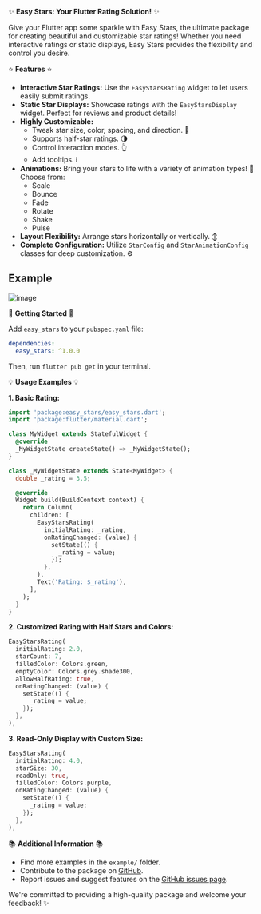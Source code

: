 
✨ **Easy Stars: Your Flutter Rating Solution!** ✨

Give your Flutter app some sparkle with Easy Stars, the ultimate package for creating beautiful and customizable star ratings! Whether you need interactive ratings or static displays, Easy Stars provides the flexibility and control you desire.

⭐ **Features** ⭐

*   **Interactive Star Ratings:** Use the `EasyStarsRating` widget to let users easily submit ratings.
*   **Static Star Displays:** Showcase ratings with the `EasyStarsDisplay` widget. Perfect for reviews and product details!
*   **Highly Customizable:**
    *   Tweak star size, color, spacing, and direction. 🎨
    *   Supports half-star ratings. 🌗
    *   Control interaction modes. 👆
    *   Add tooltips. ℹ️
*   **Animations:** Bring your stars to life with a variety of animation types! 💫 Choose from:
    *   Scale
    *   Bounce
    *   Fade
    *   Rotate
    *   Shake
    *   Pulse
*   **Layout Flexibility:** Arrange stars horizontally or vertically. ↕️
*   **Complete Configuration:**  Utilize `StarConfig` and `StarAnimationConfig` classes for deep customization. ⚙️

  
## Example
![image](https://github.com/user-attachments/assets/5fe1ad61-d91c-4f5c-8bf0-23db8153d069)

🚀 **Getting Started** 🚀

Add `easy_stars` to your `pubspec.yaml` file:

```yaml
dependencies:
  easy_stars: ^1.0.0
```

Then, run `flutter pub get` in your terminal.

💡 **Usage Examples** 💡

**1. Basic Rating:**

```dart
import 'package:easy_stars/easy_stars.dart';
import 'package:flutter/material.dart';

class MyWidget extends StatefulWidget {
  @override
  _MyWidgetState createState() => _MyWidgetState();
}

class _MyWidgetState extends State<MyWidget> {
  double _rating = 3.5;

  @override
  Widget build(BuildContext context) {
    return Column(
      children: [
        EasyStarsRating(
          initialRating: _rating,
          onRatingChanged: (value) {
            setState(() {
              _rating = value;
            });
          },
        ),
        Text('Rating: $_rating'),
      ],
    );
  }
}
```

**2. Customized Rating with Half Stars and Colors:**

```dart
EasyStarsRating(
  initialRating: 2.0,
  starCount: 7,
  filledColor: Colors.green,
  emptyColor: Colors.grey.shade300,
  allowHalfRating: true,
  onRatingChanged: (value) {
    setState(() {
      _rating = value;
    });
  },
),
```

**3. Read-Only Display with Custom Size:**

```dart
EasyStarsRating(
  initialRating: 4.0,
  starSize: 30,
  readOnly: true,
  filledColor: Colors.purple,
  onRatingChanged: (value) {
    setState(() {
      _rating = value;
    });
  },
),
```

📚 **Additional Information** 📚

*   Find more examples in the `example/` folder.
*   Contribute to the package on [GitHub](https://github.com/Piyu-Pika/easy_stars).
*   Report issues and suggest features on the [GitHub issues page](https://github.com/Piyu-Pika/easy_stars/issues).

We're committed to providing a high-quality package and welcome your feedback!  ✨
